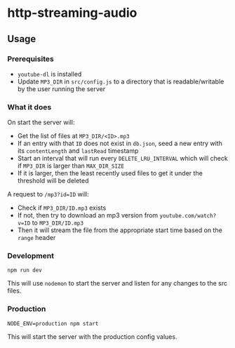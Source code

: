 # http-streaming-audio

## Usage

### Prerequisites

- `youtube-dl` is installed
- Update `MP3_DIR` in `src/config.js` to a directory that is readable/writable by the user running the server

### What it does

On start the server will:

- Get the list of files at `MP3_DIR/<ID>.mp3`
- If an entry with that `ID` does not exist in `db.json`, seed a new entry with its `contentLength` and `lastRead` timestamp
- Start an interval that will run every `DELETE_LRU_INTERVAL` which will check if `MP3_DIR` is larger than `MAX_DIR_SIZE`
- If it is larger, then the least recently used files to get it under the threshold will be deleted

A request to `/mp3?id=ID` will:

- Check if `MP3_DIR/ID.mp3` exists
- If not, then try to download an mp3 version from `youtube.com/watch?v=ID` to `MP3_DIR/ID.mp3`
- Then it will stream the file from the appropriate start time based on the `range` header

### Development

```
npm run dev
```

This will use `nodemon` to start the server and listen for any changes to the src files.

### Production

```
NODE_ENV=production npm start
```

This will start the server with the production config values.
